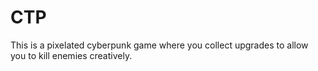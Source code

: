 # CTP
This is a pixelated cyberpunk game where you collect upgrades to allow you to kill enemies creatively.
